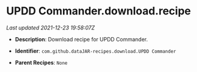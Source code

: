 # UPDD Commander.download.recipe

_Last updated 2021-12-23 19:58:07Z_

- **Description**: Download recipe for UPDD Commander.

- **Identifier**: `com.github.dataJAR-recipes.download.UPDD Commander`

- **Parent Recipes**: `None`